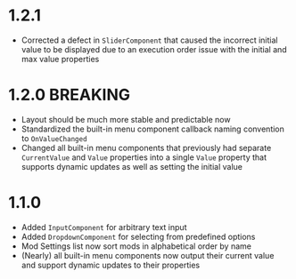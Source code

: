 # 1.2.1
- Corrected a defect in `SliderComponent` that caused the incorrect initial value to be displayed due to an execution order issue with the initial and max value properties

# 1.2.0 **BREAKING**
- Layout should be much more stable and predictable now
- Standardized the built-in menu component callback naming convention to `OnValueChanged`
- Changed all built-in menu components that previously had separate `CurrentValue` and `Value` properties into a single `Value` property that supports dynamic updates as well as setting the initial value


# 1.1.0

- Added `InputComponent` for arbitrary text input
- Added `DropdownComponent` for selecting from predefined options
- Mod Settings list now sort mods in alphabetical order by name
- (Nearly) all built-in menu components now output their current value and support dynamic updates to their properties

